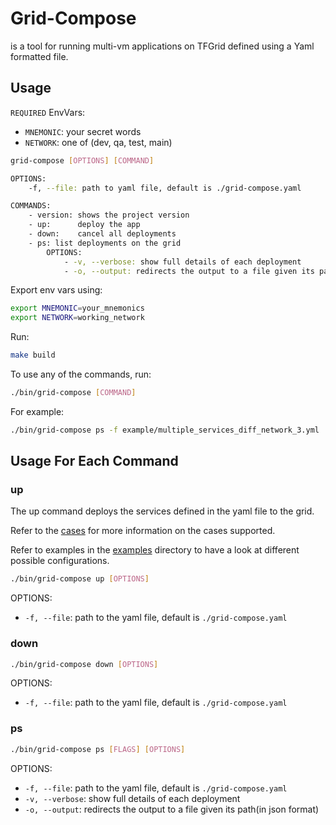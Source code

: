 # Grid-Compose

is a tool for running multi-vm applications on TFGrid defined using a Yaml formatted file.

## Usage

`REQUIRED` EnvVars:

- `MNEMONIC`: your secret words
- `NETWORK`: one of (dev, qa, test, main)

```bash
grid-compose [OPTIONS] [COMMAND]

OPTIONS:
    -f, --file: path to yaml file, default is ./grid-compose.yaml

COMMANDS:
    - version: shows the project version
    - up:      deploy the app
    - down:    cancel all deployments
    - ps: list deployments on the grid
        OPTIONS:
            - -v, --verbose: show full details of each deployment
            - -o, --output: redirects the output to a file given its path
```

Export env vars using:

```bash
export MNEMONIC=your_mnemonics
export NETWORK=working_network
```

Run:

```bash
make build
```

To use any of the commands, run:

```bash
./bin/grid-compose [COMMAND]
```

For example:

```bash
./bin/grid-compose ps -f example/multiple_services_diff_network_3.yml
```

## Usage For Each Command

### up

The up command deploys the services defined in the yaml file to the grid.

Refer to the [cases](docs/cases.md) for more information on the cases supported.

Refer to examples in the [examples](examples) directory to have a look at different possible configurations.

```bash
./bin/grid-compose up [OPTIONS]
```

OPTIONS:

- `-f, --file`: path to the yaml file, default is `./grid-compose.yaml`

### down

```bash
./bin/grid-compose down [OPTIONS]
```

OPTIONS:

- `-f, --file`: path to the yaml file, default is `./grid-compose.yaml`

### ps

```bash
./bin/grid-compose ps [FLAGS] [OPTIONS]
```

OPTIONS:

- `-f, --file`: path to the yaml file, default is `./grid-compose.yaml`
- `-v, --verbose`: show full details of each deployment
- `-o, --output`: redirects the output to a file given its path(in json format)
